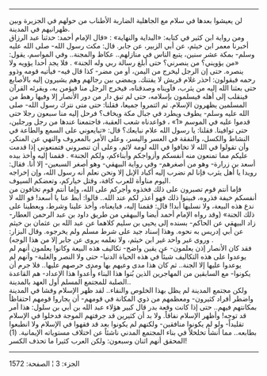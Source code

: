 ------------------------------------------------------------------------

لن يعيشوا بعدها في سلام مع الجاهلية الضاربة الأطناب من حولهم في الجزيرة
وبين ظهرانيهم في المدينة.  
ومن رواية ابن كثير في كتابه: «البداية والنهاية» : «قال الإمام أحمد:
حدثنا عبد الرزاق أخبرنا معمر ابن خيثم، عن أبي الزبير، عن جابر. قال: مكث
رسول الله- صلى الله عليه وسلم- بمكة عشر سنين، يتبع الناس في منازلهم..
عكاظ والمجنة.. وفي المواسم، يقول: «من يؤويني؟ من ينصرني؟ حتى أبلغ رسالة
ربي وله الجنة» . فلا يجد أحدا يؤويه ولا ينصره. حتى إن الرجل ليخرج من
اليمن، أو من مضر- كذا قال فيه- فيأتيه قومه وذوو رحمه فيقولون: احذر غلام
قريش لا يفتنك. ويمضي بين رجالهم وهم يشيرون إليه بالأصابع حتى بعثنا الله
إليه من يثرب، فآويناه وصدقناه، فيخرج الرجل منا فيؤمن به، ويقرئه القرآن
فينقلب إلى أهله فيسلمون بإسلامه، حتى لم تبق دار من دور الأنصار إلا وفيها
رهط من المسلمين يظهرون الإسلام. ثم ائتمروا جميعا، فقلنا: حتى متى نترك
رسول الله- صلى الله عليه وسلم- يطوف ويطرد في جبال مكة ويخاف؟ فرحل إليه
منا سبعون رجلا حتى قدموا عليه في الموسم «1» ، فواعدناه شعب العقبة،
فاجتمعنا عندها من رجل ورجلين، حتى توافينا. فقلنا: يا رسول الله علام
نبايعك؟ قال: «تبايعوني على السمع والطاعة في النشاط والكسل، والنفقة في
العسر واليسر، وعلى الأمر بالمعروف والنهي عن المنكر، وأن تقولوا في الله
لا تخافوا في الله لومة لائم، وعلى أن تنصروني فتمنعوني إذا قدمت عليكم مما
تمنعون منه أنفسكم وأزواجكم وأبناءكم، ولكم الجنة» . فقمنا إليه وأخذ بيده
أسعد بن زرارة- وهو من أصغرهم- وفي رواية البيهقي- وهو أصغر السبعين- إلا
أنا. فقال: رويدا يا أهل يثرب فإنا لم نضرب إليه أكباد الإبل إلا ونحن نعلم
أنه رسول الله، وإن إخراجه اليوم مناوأة للعرب كافة، وقتل خياركم، وتعضكم
السيوف.  
فإما أنتم قوم تصبرون على ذلك فخذوه وأجركم على الله، وإما أنتم قوم تخافون
من أنفسكم خيفة فذروه، فبينوا ذلك فهو أعذر لكم عند الله.. قالوا: أبط عنا
يا أسعد! فو الله لا ندع هذه البيعة، ولا نسلبها أبدا! قال: فقمنا إليه،
فبايعناه، وأخذ علينا وشرط، ويعطينا على ذلك الجنة» (وقد رواه الإمام أحمد
أيضا والبيهقي من طريق داود بن عبد الرحمن العطار- زاد البيهقي عن الحاكم-
بسنده إلى يحيى بن سليم كلاهما عن عبد الله بن عثمان بن خيثم عن أبي إدريس
به نحوه. وهذا إسناد جيد على شرط مسلم ولم يخرجوه. وقال البزار: وروى غير
واحد غير ابن خيثم، ولا نعلمه يروى عن جابر إلا من هذا الوجه) .  
فقد كان الأنصار إذن يعلمون- عن يقين واضح- تكاليف هذه البيعة وكانوا
يعلمون أنهم لم يوعدوا على هذه التكاليف شيئاً في هذه الحياة الدنيا- حتى
ولا النصر والغلبة- وأنهم لم يوعدوا عليها إلا الجنة.. ثم كان هذا مدى
وعيهم بها ومدى حرصهم عليها.. فلا جرم أن يكونوا- مع السابقين من المهاجرين
الذين بُنوا هذا البناء وأُعدوا هذا الإعداد- هم القاعدة الصلبة للمجتمع
المسلم أول العهد بالمدينة..  
ولكن مجتمع المدينة لم يظل بهذا الخلوص والنقاء.. لقد ظهر الإسلام وفشا في
المدينة واضطر أفراد كثيرون- ومعظمهم من ذوي المكانة في قومهم- أن يجاروا
قومهم احتفاظاً بمكانتهم فيهم.. حتى إذا كانت وقعة بدر قال كبير هؤلاء عبد
الله بن أبي بن سلول: هذا أمر قد توجه! وأظهر الإسلام نفاقاً. ولا بد أن
كثيرين قد جرفتهم الموجة فدخلوا في الإسلام تقليداً- ولو لم يكونوا منافقين-
ولكنهم لم يكونوا بعد قد فقهوا في الإسلام ولا انطبعوا بطابعه.. مما أنشأ
تخلخلاً في بناء المجتمع المدني ناشئاً عن اختلاف مستوياته الإيمانية. (1)
المحقق أنهم اثنان وسبعون: ولكن العرب كثيرا ما تحذف الكسر!

------------------------------------------------------------------------

الجزء: 3 ¦ الصفحة: 1572
